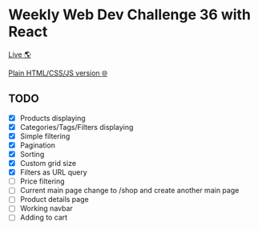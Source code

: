 # Weekly Web Dev Challenge 36 with React

[Live :earth_americas: ](https://karol-waliszewski.github.io/WebDevChallenge-36-React/)

[Plain HTML/CSS/JS version :globe_with_meridians: ](https://github.com/Karol-Waliszewski/WeeklyWebDevChallenge-36)

## TODO
- [x] Products displaying
- [x] Categories/Tags/Filters displaying
- [x] Simple filtering
- [x] Pagination
- [x] Sorting
- [x] Custom grid size
- [x] Filters as URL query
- [ ] Price filtering
- [ ] Current main page change to /shop and create another main page
- [ ] Product details page
- [ ] Working navbar
- [ ] Adding to cart
